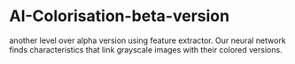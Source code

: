 # AI-Colorisation-beta-version
another level over alpha version using  feature extractor. Our neural network finds characteristics that link grayscale images with their colored versions.
